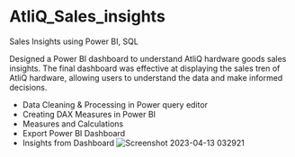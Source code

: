 # AtliQ_Sales_insights
Sales Insights using Power BI, SQL

Designed a Power BI dashboard to understand AtliQ hardware goods sales insights.
The final dashboard was effective at displaying the sales tren of AtliQ hardware, allowing users to understand the data and make informed decisions.
- Data Cleaning & Processing in Power query editor
- Creating DAX Measures in Power BI
- Measures and Calculations  
- Export Power BI Dashboard
- Insights from Dashboard 
![Screenshot 2023-04-13 032921](https://user-images.githubusercontent.com/130601436/231595204-7c1d2972-6e12-4579-977e-a38c2c2d535f.jpg)

